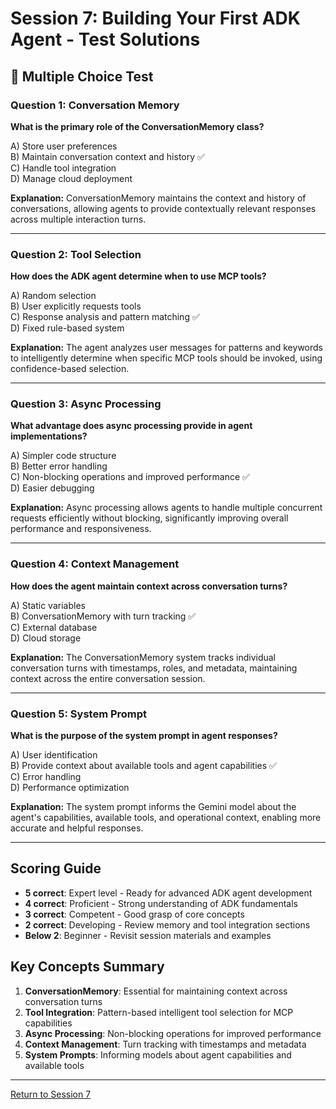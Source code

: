 # Session 7: Building Your First ADK Agent - Test Solutions

## 📝 Multiple Choice Test

### Question 1: Conversation Memory
**What is the primary role of the ConversationMemory class?**

A) Store user preferences  
B) Maintain conversation context and history ✅  
C) Handle tool integration  
D) Manage cloud deployment  

**Explanation:** ConversationMemory maintains the context and history of conversations, allowing agents to provide contextually relevant responses across multiple interaction turns.

---

### Question 2: Tool Selection
**How does the ADK agent determine when to use MCP tools?**

A) Random selection  
B) User explicitly requests tools  
C) Response analysis and pattern matching ✅  
D) Fixed rule-based system  

**Explanation:** The agent analyzes user messages for patterns and keywords to intelligently determine when specific MCP tools should be invoked, using confidence-based selection.

---

### Question 3: Async Processing
**What advantage does async processing provide in agent implementations?**

A) Simpler code structure  
B) Better error handling  
C) Non-blocking operations and improved performance ✅  
D) Easier debugging  

**Explanation:** Async processing allows agents to handle multiple concurrent requests efficiently without blocking, significantly improving overall performance and responsiveness.

---

### Question 4: Context Management
**How does the agent maintain context across conversation turns?**

A) Static variables  
B) ConversationMemory with turn tracking ✅  
C) External database  
D) Cloud storage  

**Explanation:** The ConversationMemory system tracks individual conversation turns with timestamps, roles, and metadata, maintaining context across the entire conversation session.

---

### Question 5: System Prompt
**What is the purpose of the system prompt in agent responses?**

A) User identification  
B) Provide context about available tools and agent capabilities ✅  
C) Error handling  
D) Performance optimization  

**Explanation:** The system prompt informs the Gemini model about the agent's capabilities, available tools, and operational context, enabling more accurate and helpful responses.

---

## Scoring Guide

- **5 correct**: Expert level - Ready for advanced ADK agent development
- **4 correct**: Proficient - Strong understanding of ADK fundamentals
- **3 correct**: Competent - Good grasp of core concepts
- **2 correct**: Developing - Review memory and tool integration sections
- **Below 2**: Beginner - Revisit session materials and examples

## Key Concepts Summary

1. **ConversationMemory**: Essential for maintaining context across conversation turns
2. **Tool Integration**: Pattern-based intelligent tool selection for MCP capabilities
3. **Async Processing**: Non-blocking operations for improved performance
4. **Context Management**: Turn tracking with timestamps and metadata
5. **System Prompts**: Informing models about agent capabilities and available tools

---

[Return to Session 7](Session7_First_ADK_Agent.md)